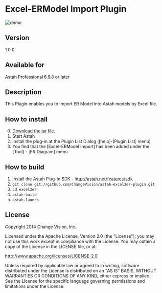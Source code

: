 Excel-ERModel Import Plugin
===============================

![demo](https://raw.github.com/kompiro/astah-quick-plugin/master/docs/images/demo.gif)

Version
----------------
1.0.0

Available for
----------------
Astah Professional 6.6.8 or later

Description
----------------
This Plugin enables you to import ER Model into Astah models by Excel file.

How to install
----------------
0. [Download the jar file.](http://cdn.change-vision.com/plugins/excel2er-1.0.0.jar)
1. Start Astah
2. Install the plug-in at the Plugin List Dialog ([help]-[Plugin List] menu)
3. You find that the [Excel-ERModel Import] has been added under the [Tool] - [ER Diagram] menu

How to build
------------
1. Install the Astah Plug-in SDK - <http://astah.net/features/sdk>
2. `git clone git://github.com/ChangeVision/astah-excel2er-plugin.git`
3. `cd excel2er`
4. `astah-build`
5. `astah-launch`

License
---------------
Copyright 2014 Change Vision, Inc.

Licensed under the Apache License, Version 2.0 (the "License");
you may not use this work except in compliance with the License.
You may obtain a copy of the License in the LICENSE file, or at:

   <http://www.apache.org/licenses/LICENSE-2.0>

Unless required by applicable law or agreed to in writing, software
distributed under the License is distributed on an "AS IS" BASIS,
WITHOUT WARRANTIES OR CONDITIONS OF ANY KIND, either express or implied.
See the License for the specific language governing permissions and
limitations under the License.

